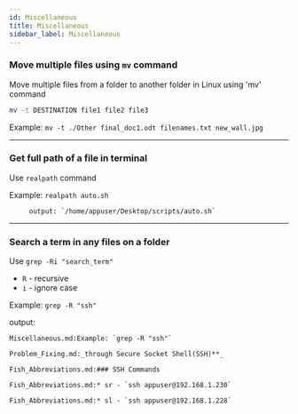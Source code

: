```yaml
---
id: Miscellaneous
title: Miscellaneous
sidebar_label: Miscellaneous
---
```


### Move multiple files using `mv` command

Move multiple files from a folder to another folder in Linux using 'mv' command

```bash
mv -t DESTINATION file1 file2 file3
```

Example: `mv -t ./Other final_doc1.odt filenames.txt new_wall.jpg`

---

### Get full path of a file in terminal

Use `realpath` command

Example: `realpath auto.sh`

         output: `/home/appuser/Desktop/scripts/auto.sh`

---

### Search a term in any files on a folder

Use `grep -Ri "search_term"`

* `R` - recursive
* `i` - ignore case

Example: `grep -R "ssh"`

output:

```
Miscellaneous.md:Example: `grep -R "ssh"`

Problem_Fixing.md:_through Secure Socket Shell(SSH)**_

Fish_Abbreviations.md:### SSH Commands

Fish_Abbreviations.md:* sr - `ssh appuser@192.168.1.230`

Fish_Abbreviations.md:* sl - `ssh appuser@192.168.1.228`
```